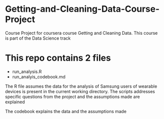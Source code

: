 Getting-and-Cleaning-Data-Course-Project
========================================

Course Project for coursera course Getting and Cleaning Data. This course is part of the Data Science track

# This repo contains 2 files
- run_analysis.R
- run_analyis_codebook.md

The R file assumes the data for the analysis of Samsung users of wearable devices is present in the current working directory.
The scripts addresses specific questions from the project and the assumptions made are explained

The codebook explains the data and the assumptions made
